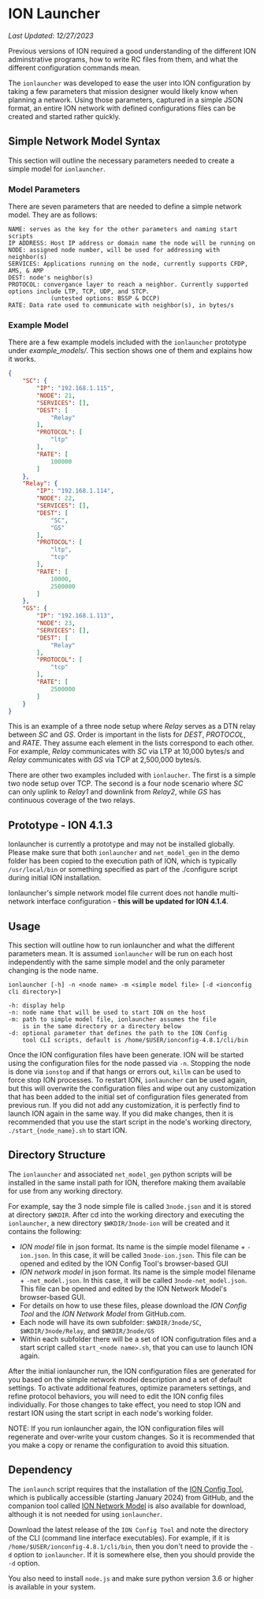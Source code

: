 # ION Launcher

*Last Updated: 12/27/2023*

Previous versions of ION required a good understanding of the different ION adminstrative programs, how to write RC files from them, and what the different configuration commands mean.

The  `ionlauncher` was developed to ease the user into ION configuration by taking a few parameters that mission designer would likely know when planning a network. Using those parameters, captured in a simple JSON format, an entire ION network with defined configurations files can be created and started rather quickly.

## Simple Network Model Syntax

This section will outline the necessary parameters needed to create a simple model for `ionlauncher`.

### Model Parameters

There are seven parameters that are needed to define a simple network model. They are as follows:

```
NAME: serves as the key for the other parameters and naming start scripts
IP ADDRESS: Host IP address or domain name the node will be running on
NODE: assigned node number, will be used for addressing with neighbor(s)
SERVICES: Applications running on the node, currently supports CFDP, AMS, & AMP
DEST: node's neighbor(s)
PROTOCOL: convergance layer to reach a neighbor. Currently supported options include LTP, TCP, UDP, and STCP. 
            (untested options: BSSP & DCCP)
RATE: Data rate used to communicate with neighbor(s), in bytes/s
```

### Example Model

There are a few example models included with the `ionlauncher` prototype under *example_models/*. This section shows one of them and explains how it works.

```json
{
    "SC": {
        "IP": "192.168.1.115",
        "NODE": 21,
        "SERVICES": [],
        "DEST": [
            "Relay"
        ],
        "PROTOCOL": [
            "ltp"
        ],
        "RATE": [
            100000
        ]
    },
    "Relay": {
        "IP": "192.168.1.114",
        "NODE": 22,
        "SERVICES": [],
        "DEST": [
            "SC",
            "GS"
        ],
        "PROTOCOL": [
            "ltp",
            "tcp"
        ],
        "RATE": [
            10000,
            2500000
        ]
    },
    "GS": {
        "IP": "192.168.1.113",
        "NODE": 23,
        "SERVICES": [],
        "DEST": [
            "Relay"
        ],
        "PROTOCOL": [
            "tcp"
        ],
        "RATE": [
            2500000
        ]
    }
}
```

This is an example of a three node setup where *Relay* serves as a DTN relay between *SC* and *GS*. Order is important in the lists for *DEST*, *PROTOCOL*, and *RATE*. They assume each element in the lists correspond to each other. For example, *Relay* communicates with *SC* via LTP at 10,000 bytes/s and *Relay* communicates with *GS* via TCP at 2,500,000 bytes/s.

There are other two examples included with `ionlaucher`. The first is a simple two node setup over TCP. The second is a four node scenario where *SC* can only uplink to *Relay1* and downlink from *Relay2*, while *GS* has continuous coverage of the two relays.

## Prototype - ION 4.1.3

Ionlauncher is currently a prototype and may not be installed globally. Please make sure that both `ionlauncher` and `net_model_gen` in the demo folder has been copied to the execution path of ION, which is typically `/usr/local/bin` or something specified as part of the ./configure script during initial ION installation.

Ionlauncher's simple network model file current does not handle multi-network interface configuration - **this will be updated for ION 4.1.4**.

## Usage

This section will outline how to run ionlauncher and what the different parameters mean. It is assumed `ionlauncher` will be run on each host independently with the same simple model and the only parameter changing is the node name.

`ionlauncher [-h] -n <node name> -m <simple model file> [-d <ionconfig cli directory>]`

    -h: display help
    -n: node name that will be used to start ION on the host
    -m: path to simple model file, ionlauncher assumes the file 
        is in the same directory or a directory below
    -d: optional parameter that defines the path to the ION Config 
        tool CLI scripts, default is /home/$USER/ionconfig-4.8.1/cli/bin

Once the ION configuration files have been generate. ION will be started using the configuration files for the node passed via `-n`.
Stopping the node is done via `ionstop` and if that hangs or errors out, `killm` can be used to force stop ION processes.
To restart ION, `ionlauncher` can be used again, but this will overwrite the configuration files and wipe out any customization that has been added to the initial set of configuration files generated from previous run. If you did not add any customization, it is perfectly find to launch ION again in the same way. If you did make changes, then it is recommended that you use the start script in the node's working directory, `./start_{node_name}.sh` to start ION.

## Directory Structure

The `ionlauncher` and associated `net_model_gen` python scripts will be installed in the same install path for ION, therefore making them available for use from any working directory.

For example, say the 3 node simple file is called `3node.json` and it is stored at directory `$WKDIR`. After cd into the working directory and executing the `ionlauncher`, a new directory `$WKDIR/3node-ion` will be created and it contains the following:

* _ION model_ file in json format. Its name is the simple model filename + `-ion.json`. In this case, it will be called `3node-ion.json`. This file can be opened and edited by the ION Config Tool's browser-based GUI
* _ION network model_ in json format. Its name is the simple model filename + `-net_model.json`. In this case, it will be called `3node-net_model.json`. This file can be opened and edited by the ION Network Model's browser-based GUI.
* For details on how to use these files, please download the _ION Config Tool_ and the _ION Network Model_ from GitHub.com.
* Each node will have its own subfolder: `$WKDIR/3node/SC`, `$WKDIR/3node/Relay`, and `$WKDIR/3node/GS`
* Within each subfolder there will be a set of ION configutration files and a start script called `start_<node name>.sh`, that you can use to launch ION again.

After the initial ionlauncher run, the ION configuration files are generated for you based on the simple network model description and a set of default settings. To activate additional features, optimize parameters settings, and refine protocol behaviors, you will need to edit the ION config files individually. For those changes to take effect, you need to stop ION and restart ION using the start script in each node's working folder.

NOTE: If you run ionlauncher again, the ION configuration files will regenerate and over-write your custom changes. So it is recommended that you make a copy or rename the configuration to avoid this situation.

## Dependency

The `ionlaunch` script requires that the installation of the [ION Config Tool](https://github.com/nasa-jpl/ion-config-tool), which is publically accessible (starting January 2024) from GitHub, and the companion tool called [ION Network Model](https://github.com/nasa-jpl/ion-network-model) is also available for download, although it is not needed for using `ionlauncher`.

Download the latest release of the `ION Config Tool` and note the directory of the CLI (command line interface executables). For example, if it is `/home/$USER/ionconfig-4.8.1/cli/bin`, then you don't need to provide the `-d` option to `ionlauncher`. If it is somewhere else, then you should provide the `-d` option.

You also need to install `node.js` and make sure python version 3.6 or higher is available in your system.
